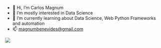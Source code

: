 - 👋 Hi, I’m Carlos Magnum
- 👀 I’m mostly interested in Data Science
- 🌱 I’m currently learning about Data Science, Web Python Frameworks and automation
- 📫 magnumbenevides@gmail.com

<a href="https://google.com">
<img src ="https://img.shields.io/badge/Gmail-D14836?style=for-the-badge&logo=gmail&logoColor=white" />
</a>

<!---
camagnum/camagnum is a ✨ special ✨ repository because its `README.md` (this file) appears on your GitHub profile.
You can click the Preview link to take a look at your changes.
--->
